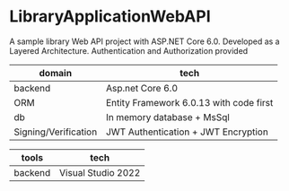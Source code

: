 # LibraryApplicationWebAPI
A sample library Web API project with ASP.NET Core 6.0. Developed as a Layered Architecture. Authentication and Authorization provided


 domain  |tech |
| ------------- | -------------- |
| backend  | Asp.net Core 6.0  |
| ORM  | Entity Framework 6.0.13 with code first |
| db  | In memory database + MsSql  |
| Signing/Verification  | JWT Authentication + JWT Encryption   |


| tools  |tech |
| ------------- | -------------- |
| backend  | Visual Studio 2022  |
